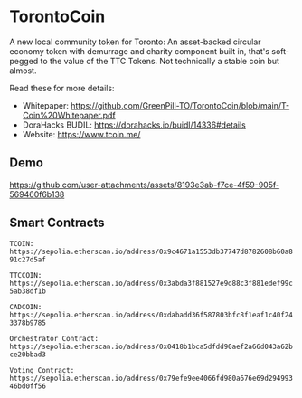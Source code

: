 # TorontoCoin
A new local community token for Toronto: An asset-backed circular economy token with demurrage and charity component built in, that's soft-pegged to the value of the TTC Tokens. Not technically a stable coin but almost.

Read these for more details: 
- Whitepaper: https://github.com/GreenPill-TO/TorontoCoin/blob/main/T-Coin%20Whitepaper.pdf
- DoraHacks BUDIL: https://dorahacks.io/buidl/14336#details
- Website: https://www.tcoin.me/

## Demo
https://github.com/user-attachments/assets/8193e3ab-f7ce-4f59-905f-569460f6b138

## Smart Contracts

`TCOIN: https://sepolia.etherscan.io/address/0x9c4671a1553db37747d8782608b60a891c27d5af`

`TTCCOIN: https://sepolia.etherscan.io/address/0x3abda3f881527e9d88c3f881edef99c5ab38df1b`

`CADCOIN: https://sepolia.etherscan.io/address/0xdabadd36f587803bfc8f1eaf1c40f243378b9785`

`Orchestrator Contract: https://sepolia.etherscan.io/address/0x0418b1bca5dfdd90aef2a66d043a62bce20bbad3`

`Voting Contract: https://sepolia.etherscan.io/address/0x79efe9ee4066fd980a676e69d29499346bd0ff56`


